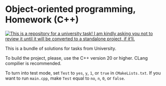 # Object-oriented programming, Homework (C++)

[![This is a repository for a university task! I am kindly asking you not to review it until it will be converted to a standalone project, if it’ll.](https://github.com/anafro/anafro/blob/main/Banners/Github.Warning.University.png?raw=true "Click to open the list of the portfolio projects")](https://github.com/anafro/anafro/PORTFOLIO_PROJECT_LIST.md)

This is a bundle of solutions for tasks from University.

To build the project, please, use the C++ version 20 or higher. CLang compilier is recommended.

To turn into test mode, set `Test` to `yes`, `y`, `1`, or `true` in `CMakeLists.txt`. If you want to run `main.cpp`, make `Test` equal to `no`, `n`, `0`, or `false`.
